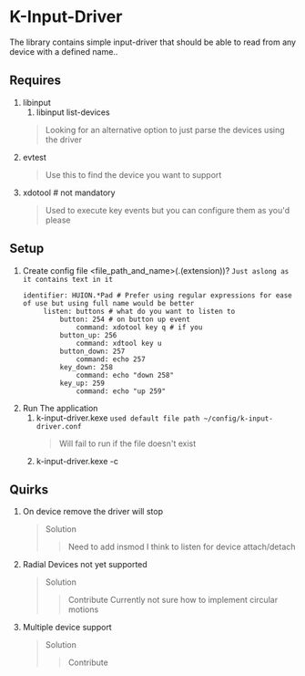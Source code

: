 # K-Input-Driver

The library contains simple input-driver that should be able
to read from any device with a defined name..

## Requires

1. libinput
    1. libinput list-devices
   > Looking for an alternative option to just parse the devices using the driver
2. evtest
   > Use this to find the device you want to support
3. xdotool # not mandatory
   > Used to execute key events but you can configure them as you'd please

## Setup

1. Create config file
   <file_path_and_name>(.(extension))? ```Just aslong as it contains text in it```
   ```
   identifier: HUION.*Pad # Prefer using regular expressions for ease of use but using full name would be better
        listen: buttons # what do you want to listen to 
            button: 254 # on button up event
                command: xdotool key q # if you 
            button_up: 256 
                command: xdtool key u
            button_down: 257
                command: echo 257
            key_down: 258
                command: echo "down 258"
            key_up: 259
                command: echo "up 259"
   ```
2. Run The application
    1. k-input-driver.kexe ```used default file path ~/config/k-input-driver.conf```
       > Will fail to run if the file doesn't exist
    2. k-input-driver.kexe -c <path to your config file>

## Quirks

1. On device remove the driver will stop
   > Solution
   > > Need to add insmod I think to listen for device attach/detach

2. Radial Devices not yet supported
   > Solution
   > > Contribute
   > > Currently not sure how to implement circular motions
3. Multiple device support
   > Solution
   > > Contribute 
